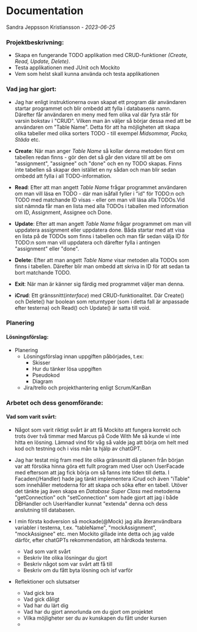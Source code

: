 # Documentation 
Sandra Jeppsson Kristiansson - *2023-06-25*

### Projektbeskrivning:

- Skapa en fungerande TODO applikation med CRUD-funktioner *(Create, Read, Update, Delete)*.
- Testa applikationen med JUnit och Mockito
- Vem som helst skall kunna använda och testa applikationen

### Vad jag har gjort:
- Jag har enligt instruktionerna ovan skapat ett program där användaren startar programmet och blir ombedd att fylla i 
databasens namn. Därefter får användaren en meny med fem olika val där fyra står för varsin bokstav i "CRUD". Vilken man
än väljer så börjar dessa med att be användaren om "Table Name". Detta för att ha möjligheten att skapa olika tabeller
med olika sorters TODO - till exempel *Midsommar, Packa, Städa* etc. 
- __Create__: När man anger *Table Name* så kollar denna metoden först om tabellen redan finns - gör den det så går den 
vidare till att be om "assignment", "assignee" och "done" och en ny TODO skapas. Finns inte tabellen så skapar den 
istället en ny sådan och man blir sedan ombedd att fylla i all TODO-information.
- __Read__: Efter att man angett *Table Name* frågar programmet användaren om man vill läsa en TODO - där man isåfall fyller
i "id" för TODO:n och TODO med matchande ID visas - eller om man vill läsa alla TODOs.Vid sist nämnda får man en lista 
med alla TODOs i taballen med information om ID, Assignment, Assignee och Done.
- __Update__: Efter att man angett *Table Name* frågar programmet om man vill uppdatera assignment eller uppdatera done. 
Båda startar med att visa en lista på de TODOs som finns i tabellen och man får sedan välja ID för TODO:n som man vill 
uppdatera och därefter fylla i antingen "assignment" eller "done".
- __Delete__: Efter att man angett *Table Name* visar metoden alla TODOs som finns i tabellen. Därefter blir man ombedd 
att skriva in ID för att sedan ta bort matchande TODO.
- __Exit__: När man är känner sig färdig med programmet väljer man denna.

- __iCrud__: Ett gränssnitt(*interface*) med CRUD-funktionalitet. Där Create() och Delete() har boolean som returntyper
  (som i detta fall är anpassade efter testerna) och Read() och Update() är satta till void.

### Planering 
#### Lösningsförslag:
- Planering
  - Lösningsförslag innan uppgiften påbörjades, t.ex:
    - Skisser
    - Hur du tänker lösa uppgiften
    - Pseudokod
    - Diagram
  - Jira/trello och projekthantering enligt Scrum/KanBan

### Arbetet och dess genomförande:
#### Vad som varit svårt:
- Något som varit riktigt svårt är att få Mockito att fungera korrekt och trots över två timmar med Marcus på Code With 
Me så kunde vi inte hitta en lösning. Lämnad vind för våg så valde jag att börja om helt med kod och testning och i viss 
mån ta hjälp av chatGPT.
- Jag har testat mig fram med lite olika gränssnitt då planen från början var att försöka hinna göra ett fullt program 
med User och UserFacade med eftersom att jag fick börja om så fanns inte tiden till detta. I Facaden(/Handler) hade jag 
tänkt implementera iCrud och även "iTable" som innehåller metoderna för att skapa och söka efter en tabell. Utöver det
tänkte jag även skapa en *Database Super Class* med metoderna "getConnection" och "setConnection" som hade gjort att jag 
i både DBHandler och UserHandler kunnat "extenda" denna och dess anslutning till databasen.
- I min första kodversion så mockade(@Mock) jag alla återanvändbara variabler i testerna, t.ex. "tableName", 
"mockAssignment", "mockAssignee" etc. men Mockito gillade inte detta och jag valde därför, efter chatGPTs 
rekommendation, att hårdkoda testerna.

  - Vad som varit svårt
  - Beskriv lite olika lösningar du gjort
  - Beskriv något som var svårt att få till
  - Beskriv om du fått byta lösning och isf varför

- Reflektioner och slutsatser
    - Vad gick bra
    - Vad gick dåligt
    - Vad har du lärt dig
    - Vad har du gjort annorlunda om du gjort om projektet
    - Vilka möjligheter ser du av kunskapen du fått under kursen
    - 